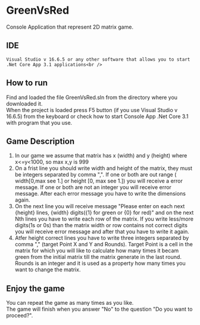 # GreenVsRed
Console Application that represent 2D matrix game.

## IDE
```
Visual Studio v 16.6.5 or any other software that allows you to start .Net Core App 3.1 applications<br />
```

## How to run
Find and loaded the file GreenVsRed.sln from the directory where you downloaded it.</br>
When the project is loaded press F5 button (if you use Visual Studio v 16.6.5) from the keyboard or check how to start Console App .Net Core 3.1 with program that you use.</br>

## Game Description
1. In our game we assume that matrix has x (width) and y (height) where x<=y<1000, so max x,y is 999</br>
2. On a frist line you should write width and height of the matrix, they must be integers separated by comma ",". If one or both are out range ( width[0,max see 1.] or height [0, max see 1.]) you will receive a error message. If one or both are not an integer you will receive error message. After each error message you have to write the dimensions again.
3. On the next line you will receive message "Please enter on each next {height} lines, {width} digits({1} for green or {0} for red)" and on the next Nth lines you have to write each row of the matrix. If you write less/more digits(1s or 0s) than the matrix width or row contains not correct digits you will receive error message and after that you have to write it again.</br>
5. Atfer height correct lines you have to write three integers separated by comma "," (target Point X and Y and Rounds). Target Point is a cell in the matrix for which you will like to calculate how many times it becam green from the initial matrix till the matrix generate in the last round. Rounds is an integer and it is used as a property how many times you want to change the matrix.</br>   

## Enjoy the game
You can repeat the game as many times as you like.</br>
The game will finish when you answer "No" to the question "Do you want to proceed?".</br>
